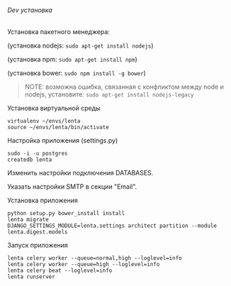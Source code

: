 ###### Dev установка 
Установка пакетного менеджера:

(установка nodejs: `sudo apt-get install nodejs`)

(установка npm: `sudo apt-get install npm`)

(установка bower: `sudo npm install -g bower`)
> NOTE: возможна ошибка, связанная с конфликтом между node и nodejs, установите: `sudo apt-get install nodejs-legacy`

Установка виртуальной среды
```
virtualenv ~/envs/lenta
source ~/envs/lenta/bin/activate
```

Настройка приложения (settings.py)
```
sudo -i -u postgres
createdb lenta
```

Изменить настройки подключения DATABASES.

Указать настройки SMTP в секции "Email".

Установка приложения
```
python setup.py bower_install install
lenta migrate
DJANGO_SETTINGS_MODULE=lenta.settings architect partition --module lenta.digest.models
```

Запуск приложения
```
lenta celery worker --queue=normal,high --loglevel=info
lenta celery worker --queue=high --loglevel=info
lenta celery beat --loglevel=info
lenta runserver
```
